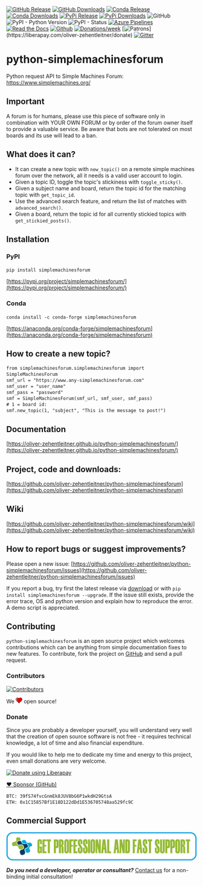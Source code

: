 [![GitHub Release](https://img.shields.io/github/release/oliver-zehentleitner/python-simplemachinesforum.svg?label=github)](https://github.com/oliver-zehentleitner/python-simplemachinesforum/releases)
[![GitHub Downloads](https://img.shields.io/github/downloads/oliver-zehentleitner/python-simplemachinesforum/total?color=blue)](https://github.com/oliver-zehentleitner/python-simplemachinesforum/releases)
[![Conda Release](https://img.shields.io/conda/vn/conda-forge/simplemachinesforum.svg?color=blue)](https://anaconda.org/conda-forge/simplemachinesforum)
[![Conda Downloads](https://img.shields.io/conda/dn/conda-forge/simplemachinesforum.svg?color=blue)](https://anaconda.org/conda-forge/simplemachinesforum)
[![PyPi Release](https://img.shields.io/pypi/v/simplemachinesforum?color=blue)](https://pypi.org/project/simplemachinesforum/)
[![PyPi Downloads](https://pepy.tech/badge/simplemachinesforum)](https://pepy.tech/project/simplemachinesforum)
![GitHub](https://img.shields.io/github/license/oliver-zehentleitner/python-simplemachinesforum.svg?color=blue) 
![PyPI - Python Version](https://img.shields.io/pypi/pyversions/simplemachinesforum.svg) 
![PyPI - Status](https://img.shields.io/pypi/status/simplemachinesforum.svg) 
[![Azure Pipelines](https://dev.azure.com/conda-forge/feedstock-builds/_apis/build/status/simplemachinesforum-feedstock?branchName=main)](https://dev.azure.com/conda-forge/feedstock-builds/_build/latest?definitionId=15723&branchName=main)
[![Read the Docs](https://img.shields.io/badge/read-%20docs-orange)](https://oliver-zehentleitner.github.io/python-simplemachinesforum/)
[![Github](https://img.shields.io/badge/source-github-orange)](https://github.com/oliver-zehentleitner/python-simplemachinesforum)
[![Donations/week](http://img.shields.io/liberapay/receives/oliver-zehentleitner.svg?logo=liberapay)](https://liberapay.com/oliver-zehentleitner/donate)
[![Patrons](http://img.shields.io/liberapay/patrons/oliver-zehentleitner.svg?logo=liberapay")](https://liberapay.com/oliver-zehentleitner/donate)
[![Gitter](https://badges.gitter.im/python-simplemachinesforum/community.svg)](https://gitter.im/python-simplemachinesforum/community?utm_source=badge&utm_medium=badge&utm_campaign=pr-badge)

# python-simplemachinesforum
Python request API to Simple Machines Forum: https://www.simplemachines.org/

## Important
A forum is for humans, please use this piece of software only in combination with YOUR OWN FORUM or by order of the forum owner itself to provide a valuable service. Be aware that bots are not tolerated on most boards and its use will lead to a ban.

## What does it can?
- It can create a new topic with `new_topic()` on a remote simple machines forum over the network, all it needs is a valid user account to login.
- Given a topic ID, toggle the topic's stickiness with `toggle_sticky()`.
- Given a subject name and board, return the topic id for the matching topic with `get_topic_id`.
- Use the advanced search feature, and return the list of matches with `advanced_search()`.
- Given a board, return the topic id for all currently stickied topics with `get_stickied_posts()`.

## Installation
### PyPI
`pip install simplemachinesforum`

[https://pypi.org/project/simplemachinesforum/](https://pypi.org/project/simplemachinesforum/)

### Conda
`conda install -c conda-forge simplemachinesforum`

[https://anaconda.org/conda-forge/simplemachinesforum](https://anaconda.org/conda-forge/simplemachinesforum)

## How to create a new topic?
```
from simplemachinesforum.simplemachinesforum import SimpleMachinesForum
smf_url = "https://www.any-simplemachinesforum.com"
smf_user = "user_name"
smf_pass = "password"
smf = SimpleMachinesForum(smf_url, smf_user, smf_pass)
# 1 = board id:
smf.new_topic(1, "subject", "This is the message to post!")
```

## Documentation
[https://oliver-zehentleitner.github.io/python-simplemachinesforum/](https://oliver-zehentleitner.github.io/python-simplemachinesforum/)

## Project, code and downloads: 
[https://github.com/oliver-zehentleitner/python-simplemachinesforum](https://github.com/oliver-zehentleitner/python-simplemachinesforum)

## Wiki
[https://github.com/oliver-zehentleitner/python-simplemachinesforum/wiki](https://github.com/oliver-zehentleitner/python-simplemachinesforum/wiki)

## How to report bugs or suggest improvements?
Please open a new issue:
[https://github.com/oliver-zehentleitner/python-simplemachinesforum/issues](https://github.com/oliver-zehentleitner/python-simplemachinesforum/issues)

If you report a bug, try first the latest release via [download](https://github.com/oliver-zehentleitner/python-simplemachinesforum/releases) 
or with `pip install simplemachinesforum --upgrade`. If the issue still exists, provide the error trace, OS 
and python version and explain how to reproduce the error. A demo script is appreciated.

## Contributing
`python-simplemachinesforum` is an open source project which welcomes contributions which can be anything from simple 
documentation fixes to new features. To contribute, fork the project on [GitHub](https://github.com/oliver-zehentleitner/python-simplemachinesforum) and send a pull request.

### Contributors
[![Contributors](https://contributors-img.web.app/image?repo=oliver-zehentleitner/python-simplemachinesforum)](https://github.com/oliver-zehentleitner/python-simplemachinesforum/graphs/contributors)

We ![love](https://raw.githubusercontent.com/oliver-zehentleitner/python-simplemachinesforum/master/images/misc/heart.png) open source!

### Donate
Since you are probably a developer yourself, you will understand very well that the creation of open source software is 
not free - it requires technical knowledge, a lot of time and also financial expenditure.

If you would like to help me to dedicate my time and energy to this project, even small donations are very welcome.

[![Donate using Liberapay](https://liberapay.com/assets/widgets/donate.svg)](https://liberapay.com/oliver-zehentleitner/donate)

[:heart: Sponsor (GitHub)](https://github.com/sponsors/oliver-zehentleitner/)

```
BTC: 39fS74fvcGnmEk8JUV8bG6P1wkdH29GtsA
ETH: 0x1C15857Bf1E18D122dDd1E536705748aa529fc9C
```

## Commercial Support
[![Get professional and fast support](https://raw.githubusercontent.com/LUCIT-Systems-and-Development/unicorn-binance-suite/master/images/support/LUCIT-get-professional-and-fast-support.png)](https://www.lucit.tech/get-support.html)

***Do you need a developer, operator or consultant?*** [Contact us](https://www.lucit.tech/contact.html) for a non-binding initial consultation!
